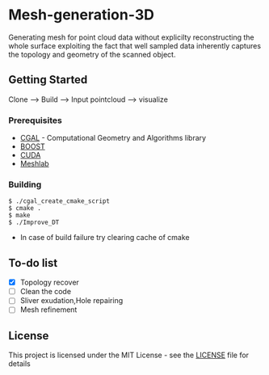 # Mesh-generation-3D

Generating mesh for point cloud data without explicilty reconstructing the whole surface exploiting the fact that well sampled data inherently captures the topology and geometry of the scanned object.  


## Getting Started

Clone --> Build --> Input pointcloud --> visualize

### Prerequisites

* [CGAL](http://www.cgal.org/) - Computational Geometry and Algorithms library
* [BOOST](http://www.boost.org/)
* [CUDA](https://developer.nvidia.com/cuda-downloads)
* [Meshlab](www.meshlab.net)


### Building

```
$ ./cgal_create_cmake_script
$ cmake .
$ make
$ ./Improve_DT
```
* In case of build failure try clearing cache of cmake

## To-do list 
- [x] Topology recover 
- [ ] Clean the code 
- [ ] Sliver exudation,Hole repairing 
- [ ] Mesh refinement 

## License

This project is licensed under the MIT License - see the [LICENSE](LICENSE) file for details


